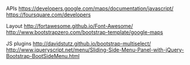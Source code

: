 APIs
https://developers.google.com/maps/documentation/javascript/
https://foursquare.com/developers

Layout
http://fortawesome.github.io/Font-Awesome/
http://www.bootstrapzero.com/bootstrap-template/google-maps

JS plugins
http://davidstutz.github.io/bootstrap-multiselect/
http://www.jqueryscript.net/menu/Sliding-Side-Menu-Panel-with-jQuery-Bootstrap-BootSideMenu.html